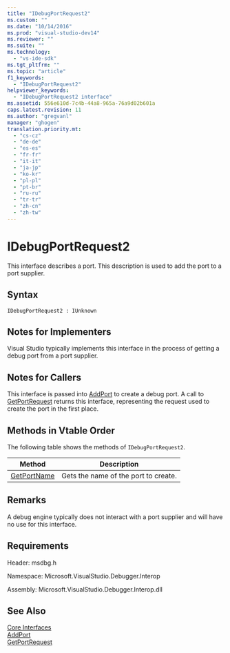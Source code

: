 ```yaml
---
title: "IDebugPortRequest2"
ms.custom: ""
ms.date: "10/14/2016"
ms.prod: "visual-studio-dev14"
ms.reviewer: ""
ms.suite: ""
ms.technology: 
  - "vs-ide-sdk"
ms.tgt_pltfrm: ""
ms.topic: "article"
f1_keywords: 
  - "IDebugPortRequest2"
helpviewer_keywords: 
  - "IDebugPortRequest2 interface"
ms.assetid: 556e610d-7c4b-44a8-965a-76a9d02b601a
caps.latest.revision: 11
ms.author: "gregvanl"
manager: "ghogen"
translation.priority.mt: 
  - "cs-cz"
  - "de-de"
  - "es-es"
  - "fr-fr"
  - "it-it"
  - "ja-jp"
  - "ko-kr"
  - "pl-pl"
  - "pt-br"
  - "ru-ru"
  - "tr-tr"
  - "zh-cn"
  - "zh-tw"
---
```

# IDebugPortRequest2
This interface describes a port. This description is used to add the port to a port supplier.  
  
## Syntax  
  
```  
IDebugPortRequest2 : IUnknown  
```  
  
## Notes for Implementers  
 Visual Studio typically implements this interface in the process of getting a debug port from a port supplier.  
  
## Notes for Callers  
 This interface is passed into [AddPort](../extensibility/idebugportsupplier2--addport.md) to create a debug port. A call to [GetPortRequest](../extensibility/idebugport2--getportrequest.md) returns this interface, representing the request used to create the port in the first place.  
  
## Methods in Vtable Order  
 The following table shows the methods of `IDebugPortRequest2`.  
  
|Method|Description|  
|------------|-----------------|  
|[GetPortName](../extensibility/idebugportrequest2--getportname.md)|Gets the name of the port to create.|  
  
## Remarks  
 A debug engine typically does not interact with a port supplier and will have no use for this interface.  
  
## Requirements  
 Header: msdbg.h  
  
 Namespace: Microsoft.VisualStudio.Debugger.Interop  
  
 Assembly: Microsoft.VisualStudio.Debugger.Interop.dll  
  
## See Also  
 [Core Interfaces](../extensibility/core-interfaces.md)   
 [AddPort](../extensibility/idebugportsupplier2--addport.md)   
 [GetPortRequest](../extensibility/idebugport2--getportrequest.md)